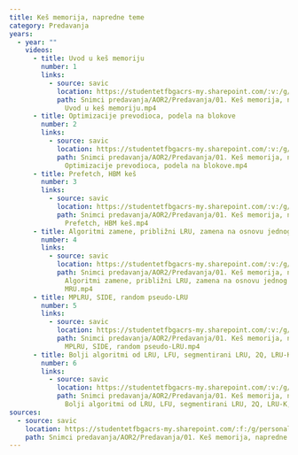 ```yaml
---
title: Keš memorija, napredne teme
category: Predavanja
years:
  - year: ""
    videos:
      - title: Uvod u keš memoriju
        number: 1
        links:
          - source: savic
            location: https://studentetfbgacrs-my.sharepoint.com/:v:/g/personal/sa190595d_student_etf_bg_ac_rs/EZwVYCukqCxOqHoL513B4CcBEfpzoQdzWdXGCajmx0QKBg
            path: Snimci predavanja/AOR2/Predavanja/01. Keš memorija, napredne teme/01 -
              Uvod u keš memoriju.mp4
      - title: Optimizacije prevodioca, podela na blokove
        number: 2
        links:
          - source: savic
            location: https://studentetfbgacrs-my.sharepoint.com/:v:/g/personal/sa190595d_student_etf_bg_ac_rs/EW_-ZG3bG3dBqR3cXrrIXugBKz9nUcnCaq05WraSfX3BLw
            path: Snimci predavanja/AOR2/Predavanja/01. Keš memorija, napredne teme/02 -
              Optimizacije prevodioca, podela na blokove.mp4
      - title: Prefetch, HBM keš
        number: 3
        links:
          - source: savic
            location: https://studentetfbgacrs-my.sharepoint.com/:v:/g/personal/sa190595d_student_etf_bg_ac_rs/Ec2D7t6NKVpEsTAYg92Qho4BEWDQBW6Ii-2ka_I3HD61LA
            path: Snimci predavanja/AOR2/Predavanja/01. Keš memorija, napredne teme/03 -
              Prefetch, HBM keš.mp4
      - title: Algoritmi zamene, približni LRU, zamena na osnovu jednog bita, MRU
        number: 4
        links:
          - source: savic
            location: https://studentetfbgacrs-my.sharepoint.com/:v:/g/personal/sa190595d_student_etf_bg_ac_rs/Ecq1QZCN6JNDv0q6PILF4RIBMPcA2wboaRL_oaelX2Uceg
            path: Snimci predavanja/AOR2/Predavanja/01. Keš memorija, napredne teme/04 -
              Algoritmi zamene, približni LRU, zamena na osnovu jednog bita,
              MRU.mp4
      - title: MPLRU, SIDE, random pseudo-LRU
        number: 5
        links:
          - source: savic
            location: https://studentetfbgacrs-my.sharepoint.com/:v:/g/personal/sa190595d_student_etf_bg_ac_rs/EX6SrpQQTAJBkzjZyoCqaBEBYBUMcXbFGvixkEET_bqMOg
            path: Snimci predavanja/AOR2/Predavanja/01. Keš memorija, napredne teme/05 -
              MPLRU, SIDE, random pseudo-LRU.mp4
      - title: Bolji algoritmi od LRU, LFU, segmentirani LRU, 2Q, LRU-K, ARC
        number: 6
        links:
          - source: savic
            location: https://studentetfbgacrs-my.sharepoint.com/:v:/g/personal/sa190595d_student_etf_bg_ac_rs/ERfuYvF90-ZGpVRsa29RyAwBiOwrMLZQXdmKOH0tPZl26A
            path: Snimci predavanja/AOR2/Predavanja/01. Keš memorija, napredne teme/06 -
              Bolji algoritmi od LRU, LFU, segmentirani LRU, 2Q, LRU-K, ARC.mp4
sources:
  - source: savic
    location: https://studentetfbgacrs-my.sharepoint.com/:f:/g/personal/sa190595d_student_etf_bg_ac_rs/EptlHBGB09NMkNiGAf6XosoBfHtvLJcQj4qz-QuZA3Yrzg
    path: Snimci predavanja/AOR2/Predavanja/01. Keš memorija, napredne teme
---
```



